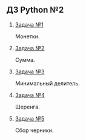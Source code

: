 ## ДЗ Python №2
1. [Задача №1](task1.py)

    Монетки.

2. [Задача №2](task2.py)

    Сумма.

3. [Задача №3](task3.py)

    Минимальный делитель.

4. [Задача №4](task4.py)

    Шеренга.

5. [Задача №5](task5.py)

    Сбор черники.
